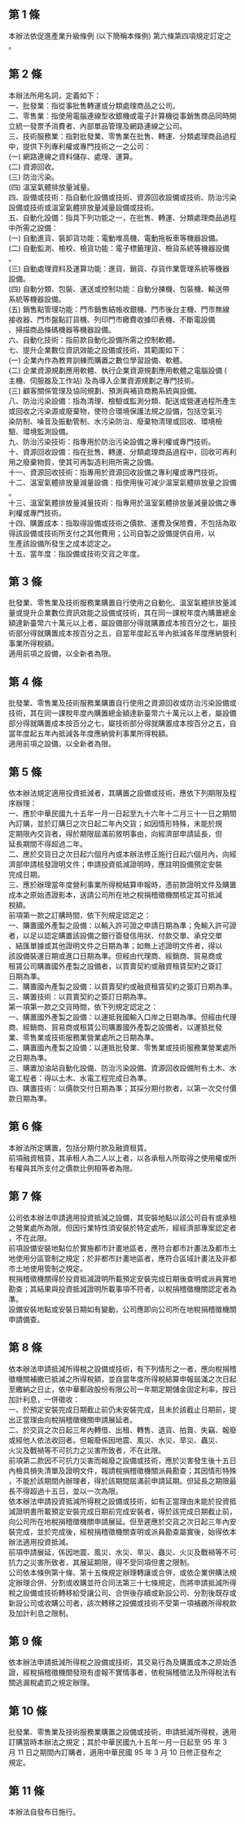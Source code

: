 第 1 條
-------
本辦法依促進產業升級條例 (以下簡稱本條例) 第六條第四項規定訂定之  
。

第 2 條
-------
本辦法所用名詞，定義如下：  
一、批發業：指從事批售轉運或分類處理商品之公司。  
二、零售業：指使用電腦連線型收銀機或電子計算機從事銷售商品同時開  
    立統一發票予消費者、內部單品管理及網路連線之公司。  
三、技術服務業：指對批發業、零售業在批售、轉運、分類處理商品過程  
    中，提供下列專利權或專門技術之一之公司：  
 (一) 網路連線之資料儲存、處理、運算。  
 (二) 資源回收。  
 (三) 防治污染。  
 (四) 溫室氣體排放量減量。  
四、設備或技術：指自動化設備或技術、資源回收設備或技術、防治污染  
    設備或技術或溫室氣體排放量減量設備或技術。  
五、自動化設備：指具下列功能之一，在批售、轉運、分類處理商品過程  
    中所需之設備：  
 (一) 自動進貨、裝卸貨功能：電動堆高機、電動拖板車等機器設備。  
 (二) 自動監測、檢校、檢貨功能：電子標籤理貨、檢貨系統等機器設備  
      。  
 (三) 自動處理資料及運算功能：進貨、銷貨、存貨作業管理系統等機器  
      設備。  
 (四) 自動分類、包裝、運送或控制功能：自動分揀機、包裝機、輸送帶  
      系統等機器設備。  
 (五) 銷售點管理功能：門市銷售結帳收銀機、門市後台主機、門市無線  
      接收器、門市盤點訂貨機、列印門市繳費收據印表機、不斷電設備  
      、掃描商品條碼機器等機器設備。  
六、自動化技術：指前款自動化設備所需之控制軟體。  
七、提升企業數位資訊效能之設備或技術，其範圍如下：  
 (一) 企業內作為教育訓練而購置之數位學習設備、軟體。  
 (二) 企業資源規劃應用軟體、執行企業資源規劃應用軟體之電腦設備 (  
      主機、伺服器及工作站) 及為導入企業資源規劃之專門技術。  
 (三) 顧客關係管理及協同規劃、預測與補貨商務系統與設備。  
八、防治污染設備：指為清理、檢驗或監測分類、配送或營運過程所產生  
    或回收之污染源或廢棄物，使符合環境保護法規之設備，包括空氣污  
    染防制、噪音及振動管制、水污染防治、廢棄物清理或回收、環境檢  
    驗、環境監測設備。  
九、防治污染技術：指專用於防治污染設備之專利權或專門技術。  
十、資源回收設備：指在批售、轉運、分類處理商品過程中，回收可再利  
    用之廢棄物質，使其可再製造利用所需之設備。  
十一、資源回收技術：指專用於資源回收設備之專利權或專門技術。  
十二、溫室氣體排放量減量設備：指使用後可減少溫室氣體排放量之設備  
      。  
十三、溫室氣體排放量減量技術：指專用於溫室氣體排放量減量設備之專  
      利權或專門技術。  
十四、購置成本：指取得設備或技術之價款、運費及保險費，不包括為取  
      得該設備或技術所支付之其他費用；公司自製之設備提供自用，以  
      生產該設備所發生之成本認定之。  
十五、當年度：指設備或技術交貨之年度。

第 3 條
-------
批發業、零售業及技術服務業購置自行使用之自動化、溫室氣體排放量減  
量或提升企業數位資訊效能之設備或技術，其在同一課稅年度內購置總金  
額達新臺幣六十萬元以上者，屬設備部分得就購置成本按百分之七，屬技  
術部分得就購置成本按百分之五，自當年度起五年內抵減各年度應納營利  
事業所得稅額。  
適用前項之設備，以全新者為限。

第 4 條
-------
批發業、零售業及技術服務業購置自行使用之資源回收或防治污染設備或  
技術，其在同一課稅年度內購置總金額達新臺幣六十萬元以上者，屬設備  
部分得就購置成本按百分之七，屬技術部分得就購置成本按百分之五，自  
當年度起五年內抵減各年度應納營利事業所得稅額。  
適用前項之設備，以全新者為限。

第 5 條
-------
依本辦法規定適用投資抵減者，其購置之設備或技術，應依下列期限及程  
序辦理：  
一、應於中華民國九十五年一月一日起至九十六年十二月三十一日之期間  
    內訂購，並於訂購日之次日起二年內交貨；如因情形特殊，未能於規  
    定期限內交貨者，得於期限屆滿前敘明事由，向經濟部申請延長，但  
    延長期間不得超過二年。  
二、應於交貨日之次日起六個月內或本辦法修正施行日起六個月內，向經  
    濟部申請核發證明文件；申請投資抵減證明時，應註明設備預定安裝  
    完成日期。  
三、應於辦理當年度營利事業所得稅結算申報時，憑前款證明文件及購置  
    成本之原始憑證影本，送請公司所在地之稅捐稽徵機關核定其可抵減  
    稅額。  
前項第一款之訂購時間，依下列規定認定之：  
一、購置國外產製之設備：以輸入許可證之申請日期為準；免輸入許可證  
    者，以足以認定購置該設備之銀行簽發信用狀、付款交單、承兌交單  
    、結匯單據或其他證明文件之日期為準；如無上述證明文件者，得以  
    該設備裝運日期或進口日期為準。但經由代理商、經銷商、貿易商或  
    租賃公司購置國外產製之設備者，以買賣契約或融資租賃契約之簽訂  
    日期為準。  
二、購置國內產製之設備：以買賣契約或融資租賃契約之簽訂日期為準。  
三、購置技術：以買賣契約之簽訂日期為準。  
第一項第一款之交貨時間，依下列規定認定之：  
一、購置國外產製之設備：以運抵我國輸入口岸之日期為準。但經由代理  
    商、經銷商、貿易商或租賃公司購置國外產製之設備者，以運抵批發  
    業、零售業或技術服務業營業處所之日期為準。  
二、購置國內產製之設備：以運抵批發業、零售業或技術服務業營業處所  
    之日期為準。  
三、購置加油站自動化設備、防治污染設備、資源回收設備附有土木、水  
    電工程者：得以土木、水電工程完成日為準。  
四、購置技術：以價款交付日期為準；其採分期付款者，以第一次交付價  
    款日期為準。

第 6 條
-------
本辦法所定購置，包括分期付款及融資租賃。  
前項融資租賃，其承租人為二人以上者，以各承租人所取得之使用權或所  
有權與其所支付之價款比例相等者為限。

第 7 條
-------
公司依本辦法申請適用投資抵減之設備，其安裝地點以該公司自有或承租  
之營業處所為限。但因行業特性須安裝於特定處所，經經濟部專案認定者  
，不在此限。  
前項設備安裝地點位於實施都市計畫地區者，應符合都市計畫法及都市土  
地使用分區管制之規定；於非都市計畫地區者，應符合區域計畫法及非都  
市土地使用管制之規定。  
稅捐稽徵機關得於投資抵減證明所載預定安裝完成日期後查明或派員實地  
勘查；其結果與投資抵減證明所載事項不符者，以稅捐稽徵機關認定者為  
準。  
設備安裝地點或安裝日期如有變動，公司應即向公司所在地稅捐稽徵機關  
申請備查。

第 8 條
-------
依本辦法申請抵減所得稅之設備或技術，有下列情形之一者，應向稅捐稽  
徵機關補繳已抵減之所得稅額，並自當年度所得稅結算申報屆滿之次日起  
至繳納之日止，依中華郵政股份有限公司一年期定期儲金固定利率，按日  
加計利息，一併徵收：  
一、於預定安裝完成日期截止前仍未安裝完成，且未於該截止日期前，提  
    出正當理由向稅捐稽徵機關申請展延者。  
二、於交貨之次日起三年內轉借、出租、轉售、退貨、拍賣、失竊、報廢  
    或經他人依法收回者。但報廢係因地震、風災、水災、旱災、蟲災、  
    火災及戰禍等不可抗力之災害所致者，不在此限。  
前項第二款因不可抗力災害而報廢之設備或技術，應於災害發生後十五日  
內檢具損失清單及證明文件，報請稅捐稽徵機關派員勘查；其因情形特殊  
，不能於該期間內辦理者，得於該期間屆滿前申請延期。但延長之期限最  
長不得超過十五日，並以一次為限。  
依本辦法申請投資抵減所得稅之設備或技術，如有正當理由未能於投資抵  
減證明書所載預定安裝完成日期前完成安裝者，得於該完成日期截止前，  
向公司所在地稅捐稽徵機關申請展延。但至遲應於交貨之次日起三年內安  
裝完成，並於完成後，經稅捐稽徵機關查明或派員勘查屬實後，始得依本  
辦法適用投資抵減。  
前項申請展延，係因地震、風災、水災、旱災、蟲災、火災及戰禍等不可  
抗力之災害所致者，其展延期限，得不受同項但書之限制。  
公司依本條例第十條、第十五條規定辦理轉讓或合併，或依企業併購法規  
定辦理合併、分割或收購並符合同法第三十七條規定，而將申請抵減所得  
稅之設備或技術轉移給受讓公司、合併後存續或新設公司、分割後既存或  
新設公司或收購公司者，該次轉移之設備或技術不受第一項補繳所得稅款  
及加計利息之限制。

第 9 條
-------
依本辦法申請抵減所得稅之設備或技術，其交易行為及購置成本之原始憑  
證，經稅捐稽徵機關發現有虛報不實情事者，依稅捐稽徵法及所得稅法有  
關逃漏稅處罰之規定辦理。

第 10 條
--------
批發業、零售業及技術服務業購置之設備或技術，申請抵減所得稅，適用  
訂購當時本辦法之規定；其於中華民國九十五年一月一日起至 95 年 3  
月 11 日之期間內訂購者，適用中華民國 95 年 3  月 10 日修正發布之  
規定。

第 11 條
--------
本辦法自發布日施行。

